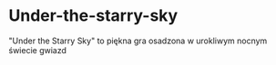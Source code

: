 # Under-the-starry-sky
"Under the Starry Sky" to piękna gra osadzona w urokliwym nocnym świecie gwiazd
